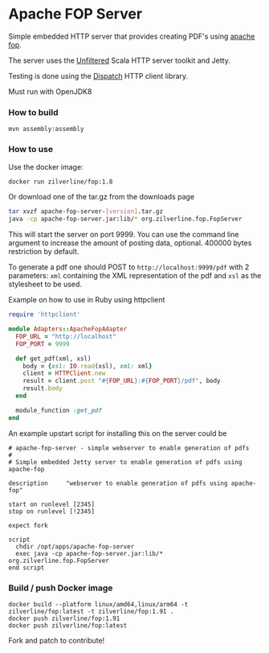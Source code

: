 # Apache FOP Server

Simple embedded HTTP server that provides creating PDF's using [apache fop](http://xmlgraphics.apache.org/fop/).

The server uses the [Unfiltered](https://unfiltered.ws/) Scala HTTP server toolkit and Jetty.

Testing is done using the [Dispatch](http://dispatch.databinder.net/) HTTP client library.

Must run with OpenJDK8

### How to build

    mvn assembly:assembly

### How to use
Use the docker image:
```sh
docker run zilverline/fop:1.8
```

Or download one of the tar.gz from the downloads page
```sh
tar xvzf apache-fop-server-[version].tar.gz
java -cp apache-fop-server.jar:lib/* org.zilverline.fop.FopServer
```

This will start the server on port 9999.
You can use the command line argument to increase the amount of posting data, optional. 400000 bytes restriction by default.

To generate a pdf one should POST to `http://localhost:9999/pdf` with 2 parameters: `xml` containing the XML representation of the pdf and `xsl` as the stylesheet to be used.

Example on how to use in Ruby using httpclient

```ruby
require 'httpclient'

module Adapters::ApacheFopAdapter
  FOP_URL = "http://localhost"
  FOP_PORT = 9999

  def get_pdf(xml, xsl)
    body = {xsl: IO.read(xsl), xml: xml}
    client = HTTPClient.new
    result = client.post "#{FOP_URL}:#{FOP_PORT}/pdf", body
    result.body
  end

  module_function :get_pdf
end
```

An example upstart script for installing this on the server could be
```upstart
# apache-fop-server - simple webserver to enable generation of pdfs
#
# Simple embedded Jetty server to enable generation of pdfs using apache-fop

description     "webserver to enable generation of pdfs using apache-fop"

start on runlevel [2345]
stop on runlevel [!2345]

expect fork

script
  chdir /opt/apps/apache-fop-server
  exec java -cp apache-fop-server.jar:lib/* org.zilverline.fop.FopServer
end script
```

### Build / push Docker image

```shell
docker build --platform linux/amd64,linux/arm64 -t zilverline/fop:latest -t zilverline/fop:1.91 .
docker push zilverline/fop:1.91
docker push zilverline/fop:latest
```

Fork and patch to contribute!
